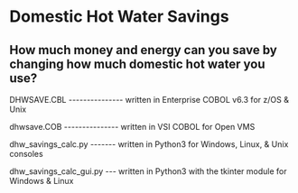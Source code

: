 # Domestic Hot Water Savings
## How much money and energy can you save by changing how much domestic hot water you use?

DHWSAVE.CBL --------------- written in Enterprise COBOL v6.3 for z/OS & Unix

dhwsave.COB --------------- written in VSI COBOL for Open VMS

dhw_savings_calc.py ------- written in Python3 for Windows, Linux, & Unix consoles

dhw_savings_calc_gui.py --- written in Python3 with the tkinter module for Windows & Linux
